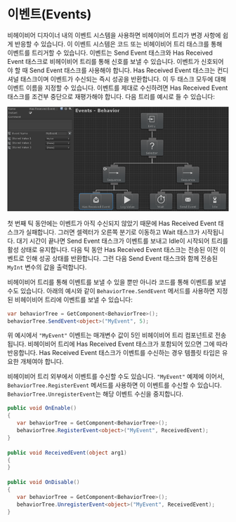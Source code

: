 # 이벤트(Events)

비헤이비어 디자이너 내의 이벤트 시스템을 사용하면 비헤이비어 트리가 변경 사항에 쉽게 반응할 수 있습니다. 이 이벤트 시스템은 코드 또는 비헤이비어 트리 태스크를 통해 이벤트를 트리거할 수 있습니다. 이벤트는 Send Event 태스크와 Has Received Event 태스크로 비헤이비어 트리를 통해 신호를 보낼 수 있습니다. 이벤트가 신호되어야 할 때 Send Event 태스크를 사용해야 합니다. Has Received Event 태스크는 컨디셔널 태스크이며 이벤트가 수신되는 즉시 성공을 반환합니다. 이 두 태스크 모두에 대해 이벤트 이름을 지정할 수 있습니다. 이벤트를 제대로 수신하려면 Has Received Event 태스크를 조건부 중단으로 재평가해야 합니다. 다음 트리를 예시로 들 수 있습니다:

![](../imgs/events.png)

첫 번째 틱 동안에는 이벤트가 아직 수신되지 않았기 때문에 Has Received Event 태스크가 실패합니다. 그러면 셀렉터가 오른쪽 분기로 이동하고 Wait 태스크가 시작됩니다. 대기 시간이 끝나면 Send Event 태스크가 이벤트를 보내고 Idle이 시작되어 트리를 활성 상태로 유지합니다. 다음 틱 동안 Has Received Event 태스크는 전송된 이전 이벤트로 인해 성공 상태를 반환합니다. 그런 다음 Send Event 태스크와 함께 전송된 `MyInt` 변수의 값을 출력합니다.

비헤이비어 트리를 통해 이벤트를 보낼 수 있을 뿐만 아니라 코드를 통해 이벤트를 보낼 수도 있습니다. 아래의 예시와 같이 `BehaviorTree.SendEvent` 메서드를 사용하면 지정된 비헤이비어 트리에 이벤트를 보낼 수 있습니다: 

```csharp
var behaviorTree = GetComponent<BehaviorTree>();
behaviorTree.SendEvent<object>("MyEvent", 5);
```

위 예시에서 `"MyEvent"` 이벤트는 매개변수 값이 5인 비헤이비어 트리 컴포넌트로 전송됩니다. 비헤이비어 트리에 Has Received Event 태스크가 포함되어 있으면 그에 따라 반응합니다. Has Received Event 태스크가 이벤트를 수신하는 경우 템플릿 타입은 유요한 개체여야 합니다.

비헤이비어 트리 외부에서 이벤트를 수신할 수도 있습니다. `"MyEvent"` 예제에 이어서, `BehaviorTree.RegisterEvent` 메서드를 사용하면 이 이벤트를 수신할 수 있습니다. `BehaviorTree.UnregisterEvent`는 해당 이벤트 수신을 중지합니다.

```csharp
public void OnEnable()
{
   var behaviorTree = GetComponent<BehaviorTree>();
   behaviorTree.RegisterEvent<object>("MyEvent", ReceivedEvent);
}

public void ReceivedEvent(object arg1)
{
}

public void OnDisable()
{
   var behaviorTree = GetComponent<BehaviorTree>();
   behaviorTree.UnregisterEvent<object>("MyEvent", ReceivedEvent);
}
```